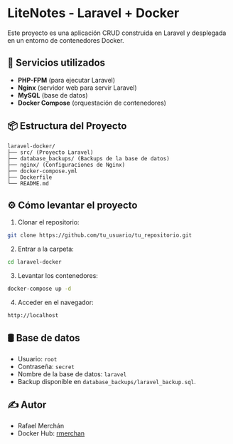 # LiteNotes - Laravel + Docker

Este proyecto es una aplicación CRUD construida en Laravel y desplegada en un entorno de contenedores Docker.

## 🚀 Servicios utilizados

- **PHP-FPM** (para ejecutar Laravel)
- **Nginx** (servidor web para servir Laravel)
- **MySQL** (base de datos)
- **Docker Compose** (orquestación de contenedores)

## 📦 Estructura del Proyecto

```
laravel-docker/
├── src/ (Proyecto Laravel)
├── database_backups/ (Backups de la base de datos)
├── nginx/ (Configuraciones de Nginx)
├── docker-compose.yml
├── Dockerfile
└── README.md
```

## ⚙️ Cómo levantar el proyecto

1. Clonar el repositorio:

```bash
git clone https://github.com/tu_usuario/tu_repositorio.git
```

2. Entrar a la carpeta:

```bash
cd laravel-docker
```

3. Levantar los contenedores:

```bash
docker-compose up -d
```

4. Acceder en el navegador:

```
http://localhost
```

## 🛢️ Base de datos

- Usuario: `root`
- Contraseña: `secret`
- Nombre de la base de datos: `laravel`
- Backup disponible en `database_backups/laravel_backup.sql`.

## ✍️ Autor

- Rafael Merchán
- Docker Hub: [rmerchan](https://hub.docker.com/u/rmerchan)
